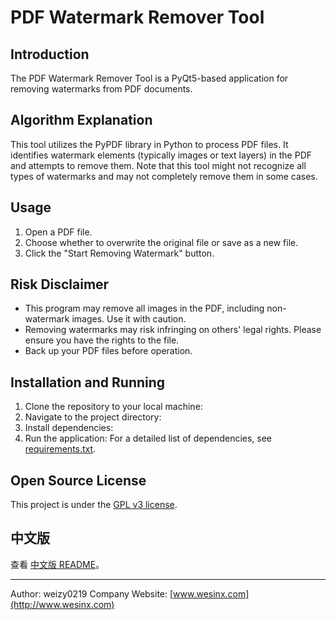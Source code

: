 # PDF Watermark Remover Tool

## Introduction
The PDF Watermark Remover Tool is a PyQt5-based application for removing watermarks from PDF documents.

## Algorithm Explanation
This tool utilizes the PyPDF library in Python to process PDF files. It identifies watermark elements (typically images or text layers) in the PDF and attempts to remove them. Note that this tool might not recognize all types of watermarks and may not completely remove them in some cases.

## Usage
1. Open a PDF file.
2. Choose whether to overwrite the original file or save as a new file.
3. Click the "Start Removing Watermark" button.

## Risk Disclaimer
- This program may remove all images in the PDF, including non-watermark images. Use it with caution.
- Removing watermarks may risk infringing on others' legal rights. Please ensure you have the rights to the file.
- Back up your PDF files before operation.

## Installation and Running
1. Clone the repository to your local machine:
2. Navigate to the project directory:
3. Install dependencies:
4. Run the application:
For a detailed list of dependencies, see [requirements.txt](./requirements.txt).

## Open Source License
This project is under the [GPL v3 license](LICENSE).

## 中文版
查看 [中文版 README](README_CN.md)。

---

Author: weizy0219
Company Website: [www.wesinx.com](http://www.wesinx.com)